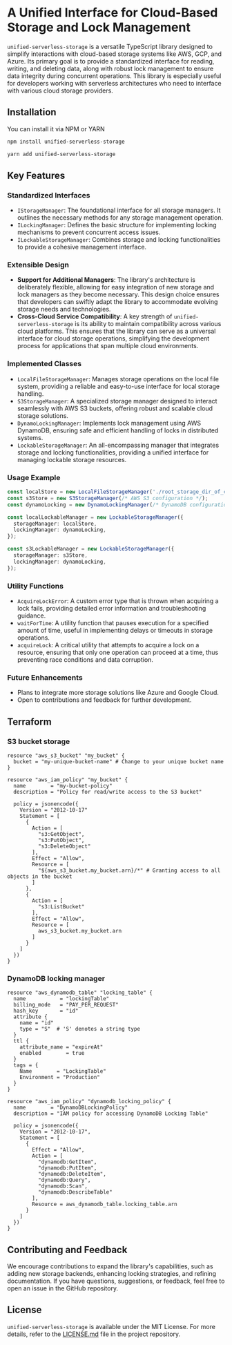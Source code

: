 # A Unified Interface for Cloud-Based Storage and Lock Management

`unified-serverless-storage` is a versatile TypeScript library designed to simplify interactions with cloud-based storage systems like AWS, GCP, and Azure. Its primary goal is to provide a standardized interface for reading, writing, and deleting data, along with robust lock management to ensure data integrity during concurrent operations. This library is especially useful for developers working with serverless architectures who need to interface with various cloud storage providers.

## Installation

You can install it via NPM or YARN

```bash
npm install unified-serverless-storage
```

```bash
yarn add unified-serverless-storage
```

## Key Features

### Standardized Interfaces

- `IStorageManager`: The foundational interface for all storage managers. It outlines the necessary methods for any storage management operation.
- `ILockingManager`: Defines the basic structure for implementing locking mechanisms to prevent concurrent access issues.
- `ILockableStorageManager`: Combines storage and locking functionalities to provide a cohesive management interface.

### Extensible Design

- **Support for Additional Managers**:
  The library's architecture is deliberately flexible, allowing for easy integration of new storage and lock managers as they become necessary. This design choice ensures that developers can swiftly adapt the library to accommodate evolving storage needs and technologies.
- **Cross-Cloud Service Compatibility**:
  A key strength of `unified-serverless-storage` is its ability to maintain compatibility across various cloud platforms. This ensures that the library can serve as a universal interface for cloud storage operations, simplifying the development process for applications that span multiple cloud environments.

### Implemented Classes

- `LocalFileStorageManager`: Manages storage operations on the local file system, providing a reliable and easy-to-use interface for local storage handling.
- `S3StorageManager`: A specialized storage manager designed to interact seamlessly with AWS S3 buckets, offering robust and scalable cloud storage solutions.
- `DynamoLockingManager`: Implements lock management using AWS DynamoDB, ensuring safe and efficient handling of locks in distributed systems.
- `LockableStorageManager`: An all-encompassing manager that integrates storage and locking functionalities, providing a unified interface for managing lockable storage resources.

### Usage Example

```typescript
const localStore = new LocalFileStorageManager('./root_storage_dir_of_choice');
const s3Store = new S3StorageManager(/* AWS S3 configuration */);
const dynamoLocking = new DynamoLockingManager(/* DynamoDB configuration */);

const localLockableManager = new LockableStorageManager({
  storageManager: localStore,
  lockingManager: dynamoLocking,
});

const s3LockableManager = new LockableStorageManager({
  storageManager: s3Store,
  lockingManager: dynamoLocking,
});
```

### Utility Functions

- `AcquireLockError`: A custom error type that is thrown when acquiring a lock fails, providing detailed error information and troubleshooting guidance.
- `waitForTime`: A utility function that pauses execution for a specified amount of time, useful in implementing delays or timeouts in storage operations.
- `acquireLock`: A critical utility that attempts to acquire a lock on a resource, ensuring that only one operation can proceed at a time, thus preventing race conditions and data corruption.

### Future Enhancements

- Plans to integrate more storage solutions like Azure and Google Cloud.
- Open to contributions and feedback for further development.

## Terraform

### S3 bucket storage

```hcl
resource "aws_s3_bucket" "my_bucket" {
  bucket = "my-unique-bucket-name" # Change to your unique bucket name
}

resource "aws_iam_policy" "my_bucket" {
  name        = "my-bucket-policy"
  description = "Policy for read/write access to the S3 bucket"

  policy = jsonencode({
    Version = "2012-10-17"
    Statement = [
      {
        Action = [
          "s3:GetObject",
          "s3:PutObject",
          "s3:DeleteObject"
        ],
        Effect = "Allow",
        Resource = [
          "${aws_s3_bucket.my_bucket.arn}/*" # Granting access to all objects in the bucket
        ]
      },
      {
        Action = [
          "s3:ListBucket"
        ],
        Effect = "Allow",
        Resource = [
          aws_s3_bucket.my_bucket.arn
        ]
      }
    ]
  })
}
```

### DynamoDB locking manager

```hcl
resource "aws_dynamodb_table" "locking_table" {
  name           = "lockingTable"
  billing_mode   = "PAY_PER_REQUEST"
  hash_key       = "id"
  attribute {
    name = "id"
    type = "S"  # 'S' denotes a string type
  }
  ttl {
    attribute_name = "expireAt"
    enabled        = true
  }
  tags = {
    Name        = "LockingTable"
    Environment = "Production"
  }
}

resource "aws_iam_policy" "dynamodb_locking_policy" {
  name        = "DynamoDBLockingPolicy"
  description = "IAM policy for accessing DynamoDB Locking Table"

  policy = jsonencode({
    Version = "2012-10-17",
    Statement = [
      {
        Effect = "Allow",
        Action = [
          "dynamodb:GetItem",
          "dynamodb:PutItem",
          "dynamodb:DeleteItem",
          "dynamodb:Query",
          "dynamodb:Scan",
          "dynamodb:DescribeTable"
        ],
        Resource = aws_dynamodb_table.locking_table.arn
      }
    ]
  })
}
```

## Contributing and Feedback

We encourage contributions to expand the library's capabilities, such as adding new storage backends, enhancing locking strategies, and refining documentation. If you have questions, suggestions, or feedback, feel free to open an issue in the GitHub repository.

## License

`unified-serverless-storage` is available under the MIT License. For more details, refer to the [LICENSE.md](/LICENSE.md) file in the project repository.
